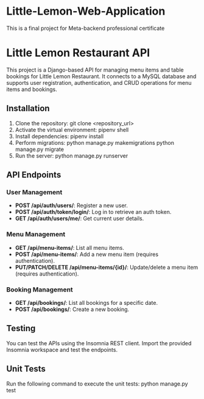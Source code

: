 # Little-Lemon-Web-Application
This is a final project for Meta-backend professional certificate

# Little Lemon Restaurant API

This project is a Django-based API for managing menu items and table bookings for Little Lemon Restaurant. It connects to a MySQL database and supports user registration, authentication, and CRUD operations for menu items and bookings.

## Installation
1. Clone the repository:
   git clone <repository_url>
2. Activate the virtual environment:
   pipenv shell
3. Install dependencies:
   pipenv install
4. Perform migrations:
   python manage.py makemigrations
   python manage.py migrate
5. Run the server:
   python manage.py runserver

## API Endpoints
### User Management
- **POST /api/auth/users/**: Register a new user.
- **POST /api/auth/token/login/**: Log in to retrieve an auth token.
- **GET /api/auth/users/me/**: Get current user details.

### Menu Management
- **GET /api/menu-items/**: List all menu items.
- **POST /api/menu-items/**: Add a new menu item (requires authentication).
- **PUT/PATCH/DELETE /api/menu-items/{id}/**: Update/delete a menu item (requires authentication).

### Booking Management
- **GET /api/bookings/**: List all bookings for a specific date.
- **POST /api/bookings/**: Create a new booking.

## Testing
You can test the APIs using the Insomnia REST client. Import the provided Insomnia workspace and test the endpoints.

## Unit Tests
Run the following command to execute the unit tests:
python manage.py test

